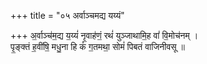 +++
title = "०५ अर्वाञ्चमद्य यय्यं"

+++
अ॒र्वाञ्च॑म॒द्य य॒य्यं॑ नृ॒वाह॑णं॒ रथं॑ युञ्जाथामि॒ह वां॑ वि॒मोच॑नम् ।  
पृ॒ङ्क्तं ह॒वींषि॒ मधु॒ना हि कं॑ ग॒तमथा॒ सोमं॑ पिबतं वाजिनीवसू ॥